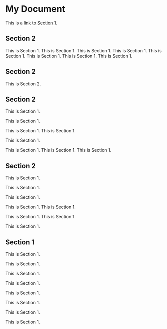 # My Document

This is a [link to Section 1](#section-1).

## Section 2
This is Section 1.
This is Section 1.
This is Section 1.
This is Section 1.
This is Section 1.
This is Section 1.
This is Section 1.
This is Section 1.

## Section 2

This is Section 2.

## Section 2
This is Section 1.

This is Section 1.

This is Section 1.
This is Section 1.

This is Section 1.

This is Section 1.
This is Section 1.
This is Section 1.

## Section 2
This is Section 1.

This is Section 1.


This is Section 1.

This is Section 1.
This is Section 1.

This is Section 1.
This is Section 1.

This is Section 1.

## Section 1
This is Section 1.

This is Section 1.

This is Section 1.

This is Section 1.

This is Section 1.

This is Section 1.

This is Section 1.

This is Section 1.
